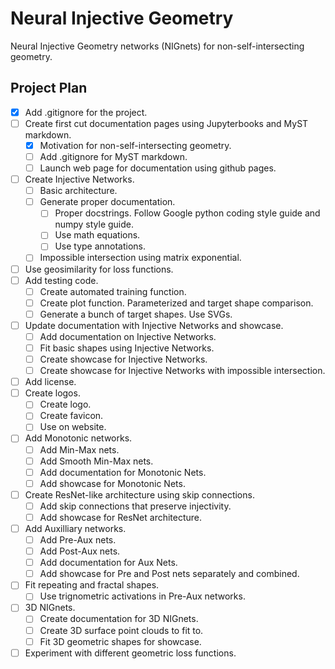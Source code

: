 # Neural Injective Geometry
Neural Injective Geometry networks (NIGnets) for non-self-intersecting geometry.


## Project Plan
- [x] Add .gitignore for the project.
- [ ] Create first cut documentation pages using Jupyterbooks and MyST markdown.
    - [x] Motivation for non-self-intersecting geometry.
    - [ ] Add .gitignore for MyST markdown.
    - [ ] Launch web page for documentation using github pages.
- [ ] Create Injective Networks.
    - [ ] Basic architecture.
    - [ ] Generate proper documentation.
        - [ ] Proper docstrings. Follow Google python coding style guide and numpy style guide.
        - [ ] Use math equations.
        - [ ] Use type annotations.
    - [ ] Impossible intersection using matrix exponential.
- [ ] Use geosimilarity for loss functions.
- [ ] Add testing code.
    - [ ] Create automated training function.
    - [ ] Create plot function. Parameterized and target shape comparison.
    - [ ] Generate a bunch of target shapes. Use SVGs.
- [ ] Update documentation with Injective Networks and showcase.
    - [ ] Add documentation on Injective Networks.
    - [ ] Fit basic shapes using Injective Networks.
    - [ ] Create showcase for Injective Networks.
    - [ ] Create showcase for Injective Networks with impossible intersection.
- [ ] Add license.
- [ ] Create logos.
    - [ ] Create logo.
    - [ ] Create favicon.
    - [ ] Use on website.
- [ ] Add Monotonic networks.
    - [ ] Add Min-Max nets.
    - [ ] Add Smooth Min-Max nets.
    - [ ] Add documentation for Monotonic Nets.
    - [ ] Add showcase for Monotonic Nets.
- [ ] Create ResNet-like architecture using skip connections.
    - [ ] Add skip connections that preserve injectivity.
    - [ ] Add showcase for ResNet architecture.
- [ ] Add Auxilliary networks.
    - [ ] Add Pre-Aux nets.
    - [ ] Add Post-Aux nets.
    - [ ] Add documentation for Aux Nets.
    - [ ] Add showcase for Pre and Post nets separately and combined.
- [ ] Fit repeating and fractal shapes.
    - [ ] Use trignometric activations in Pre-Aux networks.
- [ ] 3D NIGnets.
    - [ ] Create documentation for 3D NIGnets.
    - [ ] Create 3D surface point clouds to fit to.
    - [ ] Fit 3D geometric shapes for showcase.
- [ ] Experiment with different geometric loss functions.
